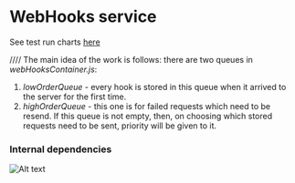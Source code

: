 # WebHooks service

See test run charts [here](https://serob.github.io/WebHooks_test_run/)

////
The main idea of the work is follows: there are two queues in *webHooksContainer.js*:
1. *lowOrderQueue* - every hook is stored in  this queue when it arrived to the server for the first time.
2. *highOrderQueue* - this one is for failed requests which need to be resend. If this queue is not empty, then, on choosing which stored requests need to be sent, priority will be given to it. 

### Internal dependencies

![Alt text](https://image.ibb.co/hJK7kw/Webhooks_dependency.png?raw=true "Dependency")
